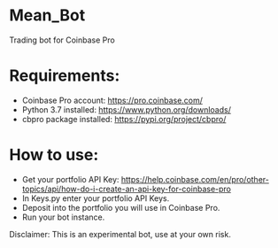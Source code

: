 # Mean_Bot
Trading bot for Coinbase Pro

# Requirements:
- Coinbase Pro account: https://pro.coinbase.com/
- Python 3.7 installed: https://www.python.org/downloads/
- cbpro package installed: https://pypi.org/project/cbpro/

# How to use:
- Get your portfolio API Key: https://help.coinbase.com/en/pro/other-topics/api/how-do-i-create-an-api-key-for-coinbase-pro
- In Keys.py enter your portfolio API Keys.
- Deposit into the portfolio you will use in Coinbase Pro.
- Run your bot instance.

Disclaimer:
This is an experimental bot, use at your own risk.
